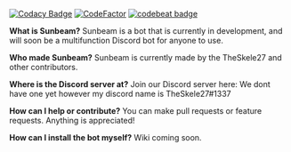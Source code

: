 [![Codacy Badge](https://api.codacy.com/project/badge/Grade/c8c9a440a43d43af8ac53f73b85fbb08)](https://www.codacy.com?utm_source=github.com&amp;utm_medium=referral&amp;utm_content=TheSkele27/skele-sbot&amp;utm_campaign=Badge_Grade)
[![CodeFactor](https://www.codefactor.io/repository/github/theskele27/skele-sbot/badge)](https://www.codefactor.io/repository/github/theskele27/skele-sbot)
[![codebeat badge](https://codebeat.co/badges/7626dab5-dbc5-42f3-a61f-f198b1ac7e7b)](https://codebeat.co/projects/github-com-theskele27-skele-sbot-master)

**What is Sunbeam?** Sunbeam is a bot that is currently in development, and will soon be a multifunction Discord bot for anyone to use.

**Who made Sunbeam?** Sunbeam is currently made by the TheSkele27 and other contributors.

**Where is the Discord server at?** Join our Discord server here: We dont have one yet however my discord name is TheSkele27#1337

**How can I help or contribute?** You can make pull requests or feature requests. Anything is appreciated!

**How can I install the bot myself?** Wiki coming soon.
